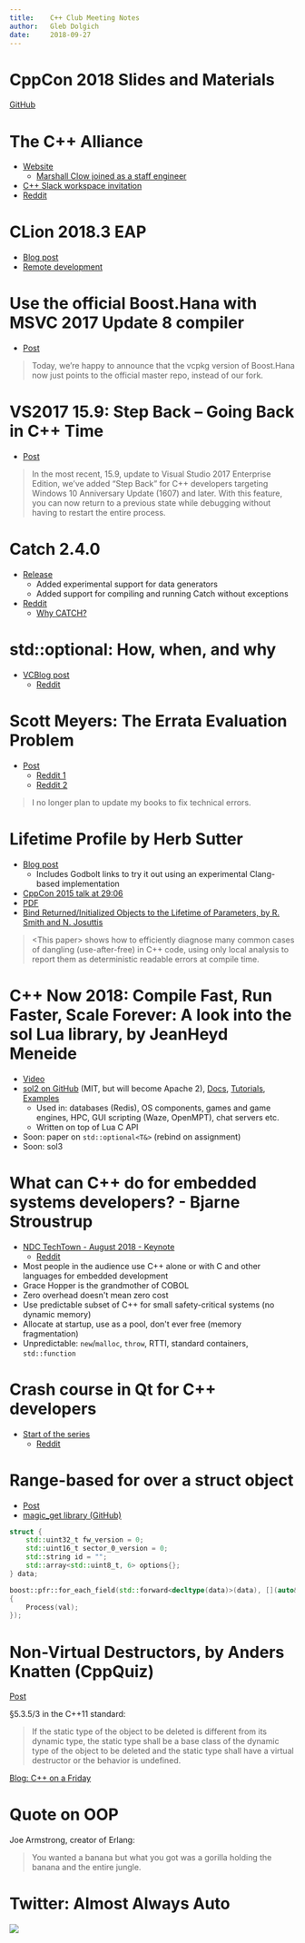 ```yaml
---
title:    C++ Club Meeting Notes
author:   Gleb Dolgich
date:     2018-09-27
---
```


# CppCon 2018 Slides and Materials

[GitHub](https://github.com/CppCon/CppCon2018)

# The C++ Alliance

* [Website](http://cppalliance.org/)
    - [Marshall Clow joined as a staff engineer](http://cppalliance.org/people/marshall.html)
* [C++ Slack workspace invitation](http://cppalliance.org/slack/)
* [Reddit](https://old.reddit.com/r/cpp/comments/9dz8r5/c_alliance_sponsors_cpplang_slack_workspace_and/)

# CLion 2018.3 EAP

* [Blog post](https://blog.jetbrains.com/clion/2018/09/clion-2018-3-eap-remote-dev-unit-testing-performance-new-actions/)
* [Remote development](https://blog.jetbrains.com/clion/2018/09/initial-remote-dev-support-clion/)

# Use the official Boost.Hana with MSVC 2017 Update 8 compiler

* [Post](https://blogs.msdn.microsoft.com/vcblog/2018/08/30/use-the-official-boost-hana-with-msvc-2017-update-8-compiler/)

> Today, we’re happy to announce that the vcpkg version of Boost.Hana now just points to the official master repo, instead of our fork.

# VS2017 15.9: Step Back – Going Back in C++ Time

* [Post](https://blogs.msdn.microsoft.com/vcblog/2018/09/26/step-back-going-back-in-c-time/)

> In the most recent, 15.9, update to Visual Studio 2017 Enterprise Edition, we’ve added “Step Back” for C++ developers targeting Windows 10 Anniversary Update (1607) and later. With this feature, you can now return to a previous state while debugging without having to restart the entire process.

# Catch 2.4.0

* [Release](https://github.com/catchorg/Catch2/releases)
    * Added experimental support for data generators
    * Added support for compiling and running Catch without exceptions
* [Reddit](https://www.reddit.com/r/cpp/comments/9cusci/c_test_framework_catch_24_released/)
    * [Why CATCH?](https://www.reddit.com/r/cpp/comments/9cusci/c_test_framework_catch_24_released/e5duco3/)

# std::optional: How, when, and why

* [VCBlog post](https://blogs.msdn.microsoft.com/vcblog/2018/09/04/stdoptional-how-when-and-why/)
    - [Reddit](https://www.reddit.com/r/cpp/comments/9cx3t8/stdoptional_how_when_and_why/)

# Scott Meyers: The Errata Evaluation Problem

* [Post](http://scottmeyers.blogspot.com/2018/09/the-errata-evaluation-problem.html)
    * [Reddit 1](https://www.reddit.com/r/cpp/comments/9cbbd0/oh_how_the_mighty_have_fallen/)
    * [Reddit 2](https://old.reddit.com/r/programming/comments/9dtr4e/c_is_subtle_and_complex_scott_meyers_no_longer/)

> I no longer plan to update my books to fix technical errors.

# Lifetime Profile by Herb Sutter

* [Blog post](https://herbsutter.com/2018/09/20/lifetime-profile-v1-0-posted/)
    * Includes Godbolt links to try it out using an experimental Clang-based implementation
* [CppCon 2015 talk at 29:06](https://www.youtube.com/watch?v=hEx5DNLWGgA&feature=youtu.be&t=29m6s)
* [PDF](https://github.com/isocpp/CppCoreGuidelines/blob/master/docs/Lifetime.pdf)
* [Bind Returned/Initialized Objects to the Lifetime of Parameters, by R. Smith and N. Josuttis](http://www.open-std.org/jtc1/sc22/wg21/docs/papers/2018/p0936r0.pdf)

> \<This paper\> shows how to efficiently diagnose many common cases of dangling (use-after-free) in C++ code, using only local analysis to report them as deterministic readable errors at compile time.

# C++ Now 2018: Compile Fast, Run Faster, Scale Forever: A look into the **sol** Lua library, by JeanHeyd Meneide

* [Video](https://www.youtube.com/watch?v=0Lwy4_sKeJM)
* [sol2 on GitHub](https://github.com/ThePhD/sol2) (MIT, but will become Apache 2), [Docs](http://sol2.rtfd.io/), [Tutorials](http://sol2.readthedocs.io/en/latest/tutorial/all-the-things.html), [Examples](https://github.com/ThePhD/sol2/tree/develop/examples)
    * Used in: databases (Redis), OS components, games and game engines, HPC, GUI scripting (Waze, OpenMPT), chat servers etc.
    * Written on top of Lua C API
* Soon: paper on `std::optional<T&>` (rebind on assignment)
* Soon: sol3

# What can C++ do for embedded systems developers? - Bjarne Stroustrup

* [NDC TechTown - August 2018 - Keynote](https://www.youtube.com/watch?v=VoHOLDdfDhk)
    * [Reddit](https://www.reddit.com/r/cpp/comments/9ih67q/what_can_c_do_for_embedded_systems_developers/)
* Most people in the audience use C++ alone or with C and other languages for embedded development
* Grace Hopper is the grandmother of COBOL
* Zero overhead doesn't mean zero cost
* Use predictable subset of C++ for small safety-critical systems (no dynamic memory)
* Allocate at startup, use as a pool, don't ever free (memory fragmentation)
* Unpredictable: `new`/`malloc`, `throw`, RTTI, standard containers, `std::function`

# Crash course in Qt for C++ developers

* [Start of the series](https://www.cleanqt.io/blog/crash-course-in-qt-for-c%2B%2B-developers,-part-1)
    * [Reddit](https://www.reddit.com/r/cpp/comments/9f00em/crash_course_in_qt_for_c_developers_a_blog_post/)

# Range-based for over a struct object

* [Post](https://mklimenko.github.io/english/2018/09/01/range-based-for-struct/)
* [magic_get library (GitHub)](https://github.com/apolukhin/magic_get)

```cpp
struct {
    std::uint32_t fw_version = 0;
    std::uint16_t sector_0_version = 0;
    std::string id = "";
    std::array<std::uint8_t, 6> options{};
} data;

boost::pfr::for_each_field(std::forward<decltype(data)>(data), [](auto&& val)
{
    Process(val);
});

```

# Non-Virtual Destructors, by Anders Knatten (CppQuiz)

[Post](https://blog.knatten.org/2018/03/02/non-virtual-destructors/)

§5.3.5/3 in the C++11 standard:

> If the static type of the object to be deleted is different from its dynamic type, the static type shall be a base class of the dynamic type of the object to be deleted and the static type shall have a virtual destructor or the behavior is undefined.

[Blog: C++ on a Friday](https://blog.knatten.org/)

# Quote on OOP

Joe Armstrong, creator of Erlang:

> You wanted a banana but what you got was a gorilla holding the banana and the entire jungle.

# Twitter: Almost Always Auto

![](img/aaauto.png)
